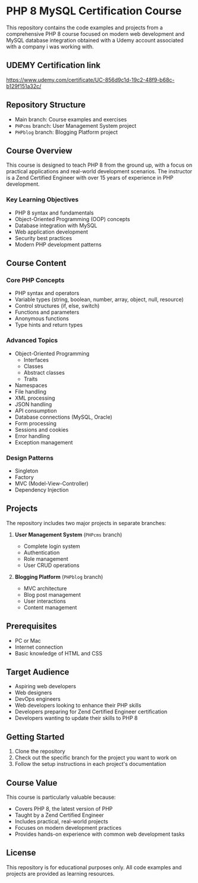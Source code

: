 # PHP 8 MySQL Certification Course

This repository contains the code examples and projects from a comprehensive PHP 8 course focused on modern web development and MySQL database integration obtained with a Udemy account associated with a company i was working with.

## UDEMY Certification link

https://www.udemy.com/certificate/UC-856d9c1d-19c2-48f9-b68c-b129f151a32c/

## Repository Structure

- Main branch: Course examples and exercises
- `PHPcms` branch: User Management System project
- `PHPblog` branch: Blogging Platform project

## Course Overview

This course is designed to teach PHP 8 from the ground up, with a focus on practical applications and real-world development scenarios. The instructor is a Zend Certified Engineer with over 15 years of experience in PHP development.

### Key Learning Objectives

- PHP 8 syntax and fundamentals
- Object-Oriented Programming (OOP) concepts
- Database integration with MySQL
- Web application development
- Security best practices
- Modern PHP development patterns

## Course Content

### Core PHP Concepts
- PHP syntax and operators
- Variable types (string, boolean, number, array, object, null, resource)
- Control structures (if, else, switch)
- Functions and parameters
- Anonymous functions
- Type hints and return types

### Advanced Topics
- Object-Oriented Programming
  - Interfaces
  - Classes
  - Abstract classes
  - Traits
- Namespaces
- File handling
- XML processing
- JSON handling
- API consumption
- Database connections (MySQL, Oracle)
- Form processing
- Sessions and cookies
- Error handling
- Exception management

### Design Patterns
- Singleton
- Factory
- MVC (Model-View-Controller)
- Dependency Injection

## Projects

The repository includes two major projects in separate branches:

1. **User Management System** (`PHPcms` branch)
   - Complete login system
   - Authentication
   - Role management
   - User CRUD operations

2. **Blogging Platform** (`PHPblog` branch)
   - MVC architecture
   - Blog post management
   - User interactions
   - Content management

## Prerequisites

- PC or Mac
- Internet connection
- Basic knowledge of HTML and CSS

## Target Audience

- Aspiring web developers
- Web designers
- DevOps engineers
- Web developers looking to enhance their PHP skills
- Developers preparing for Zend Certified Engineer certification
- Developers wanting to update their skills to PHP 8

## Getting Started

1. Clone the repository
2. Check out the specific branch for the project you want to work on
3. Follow the setup instructions in each project's documentation

## Course Value

This course is particularly valuable because:
- Covers PHP 8, the latest version of PHP
- Taught by a Zend Certified Engineer
- Includes practical, real-world projects
- Focuses on modern development practices
- Provides hands-on experience with common web development tasks

## License

This repository is for educational purposes only. All code examples and projects are provided as learning resources. 